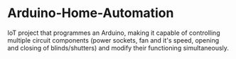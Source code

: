 # Arduino-Home-Automation
IoT project that programmes an Arduino, making it capable of controlling multiple circuit components (power sockets, fan and it's speed, opening and closing of blinds/shutters) and modify their functioning simultaneously.
